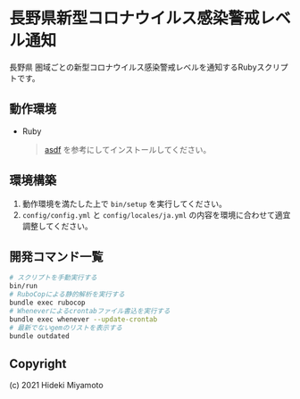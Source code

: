 # 長野県新型コロナウイルス感染警戒レベル通知

長野県 圏域ごとの新型コロナウイルス感染警戒レベルを通知するRubyスクリプトです。

## 動作環境

- Ruby
  > [asdf](https://asdf-vm.com/#/core-manage-asdf) を参考にしてインストールしてください。

## 環境構築

1. 動作環境を満たした上で `bin/setup` を実行してください。
2. `config/config.yml` と `config/locales/ja.yml` の内容を環境に合わせて適宜調整してください。

## 開発コマンド一覧

```sh
# スクリプトを手動実行する
bin/run
# RuboCopによる静的解析を実行する
bundle exec rubocop
# Wheneverによるcrontabファイル書込を実行する
bundle exec whenever --update-crontab
# 最新でないgemのリストを表示する
bundle outdated
```

## Copyright

(c) 2021 Hideki Miyamoto

